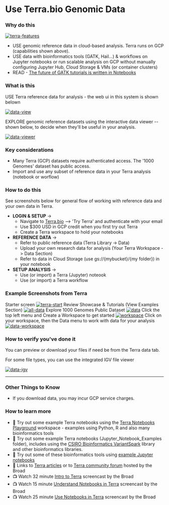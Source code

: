 # Use Terra.bio Genomic Data

### Why do this

 [![terra-features](/images/terra-features.png)]()

 - USE genomic reference data in cloud-based analysis. Terra runs on GCP (capabilities shown above).
  - USE data with bioinformatics tools (GATK, Hail...) & workflows on Jupyter notebooks or run scalable analysis on GCP without manually configuring Jupyter Hub, Cloud Storage & VMs (or container clusters)
 - READ - [The future of GATK tutorials is written in Notebooks](https://software.broadinstitute.org/gatk/blog?id=24167)


### What is this

 USE Terra reference data for analysis - the web ui in this system is shown belown

[![data-view](/images/data-view.png)]()
 
 EXPLORE genomic reference datasets using the interactive data viewer --  shown below, to decide when they'll be useful in your analysis. 

[![data-viewer](/images/data-viewer.png)]()

### Key considerations
- Many Terra (GCP) datasets require authenticated access.  The '1000 Genomes' dataset has public access.
- Import and use any subset of reference data in your Terra analysis (notebook or worflow)


### How to do this

See screenshots below for general flow of working with reference data and your own data in Terra.  
- **LOGIN & SETUP** -> 
  - Navigate to [Terra.bio](https://terra.bio/) --> 'Try Terra' and authenticate with your email
   - Use $300 USD in GCP credit when you first try out Terra
   - Create a Terra workspace to hold your notebooks 
- **REFERENCE DATA** -> 
  - Refer to public reference data (Terra Library -> Data) 
  - Upload your own research data for analysis (Your Terra Workspace -> Data Section)
  - Refer to data in Cloud Storage (use gs://{mybucket}/{my folder}) in your notebook
- **SETUP ANALYSIS** -> 
  - Use (or import) a Terra (Jupyter) noteook 
  - Use (or import) a Terra workflow

### Example Screenshots from Terra

Starter screen
 [![terra-start](/images/terra-start.png)]()
Review Showcase & Tutorials (View Examples Section)
 [![all-data](/images/all-data.png)]()
Explore 1000 Genomes Public Dataset
 [![data](/images/data.png)]()
Click the top left menu and Create a Workspace to get started
 [![workspace](/images/workspace.png)]()
Click on your workspace, then the Data menu to work with data for your analysis
 [![data-workspace](/images/data-workspace.png)]()
 
### How to verify you've done it
 You can preview or download your files if need be from the Terra data tab.

 For some file types, you can use the integrated IGV file viewer
    
[![data-igv](/images/data-igv.png)]()  

----

### Other Things to Know
 - If you download data, you may incur GCP service charges.

### How to learn more
 - 📙 Try out some example Terra notebooks using the [Terra Notebooks Playground](https://app.terra.bio/#workspaces/help-gatk/Terra%20Notebooks%20Playground) workspace - examples using Python, R and also many bioinformatics tools
 - 📙 Try out some example Terra notebooks (Jupyter_Notebook_Examples folder), includes using the [CSIRO Bioinformatics VariantSpark](https://bioinformatics.csiro.au/variantspark) library and other bioinformatics libraries.
 - 📙 Try out some of these bioinformatics tools using [example Jupyter notebooks](https://github.com/lynnlangit/gcp-for-bioinformatics/tree/master/2_Virtual_Machines_%26_Docker_Containers/Jupyter_Notebook_Examples)
- 📘 Links to [Terra articles](https://support.terra.bio/hc/en-us)
or to [Terra community forum](https://support.terra.bio/hc/en-us/community/topics/360000500432) hosted by the Broad
 - 📺  Watch 32 minute [Intro to Terra](https://www.youtube.com/watch?v=9kffTkK-B7g) screencast by the Broad
 - 📺 Watch 15 minute [Understand Notebooks in Terra](https://www.youtube.com/watch?v=qP-1xk02AS0) screencast by the Broad
 - 📺 Watch 25 minute [Use Notebooks in Terra](https://www.youtube.com/watch?v=-wBohV_vj-o) screencast by the Broad
 
